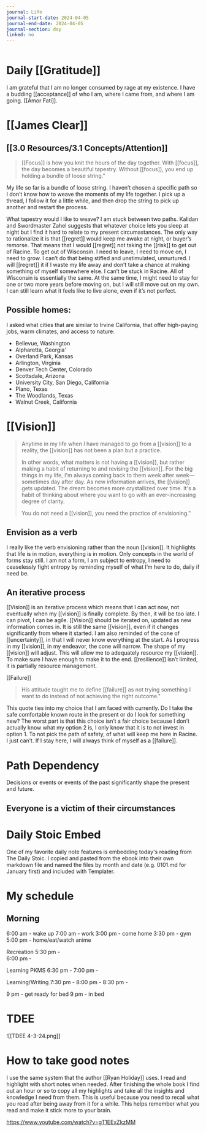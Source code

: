 ```yaml
---
journal: Life
journal-start-date: 2024-04-05
journal-end-date: 2024-04-05
journal-section: day
linked: no
---
```

```calendar-nav
```

# Daily [[Gratitude]]
I am grateful that I am no longer consumed by rage at my existence. I have a budding [[acceptance]] of who I am, where I came from, and where I am going. [[Amor Fati]].

# [[James Clear]]
## [[3.0 Resources/3.1 Concepts/Attention]]
>[[Focus]] is how you knit the hours of the day together. With [[focus]], the day becomes a beautiful tapestry. Without [[focus]], you end up holding a bundle of loose string."

My life so far is a bundle of loose string. I haven’t chosen a specific path so I don’t know how to weave the moments of my life together. I pick up a thread, I follow it for a little while, and then drop the string to pick up another and restart the process. 

What tapestry would I like to weave? I am stuck between two paths. Kalidan and Swordmaster Zahel suggests that whatever choice lets you sleep at night but I find it hard to relate to my present circumastances. The only way to rationalize it is that [[regret]] would keep me awake at night, or buyer’s remorse. That means that I would [[regret]] not taking the [[risk]] to get out of Racine. To get out of Wisconsin. I need to leave, I need to move on, I need to grow. I can’t do that being stifled and unstimulated, unnurtured. I will [[regret]] it if I waste my life away and don’t take a chance at making something of myself somewhere else. I can’t be stuck in Racine. All of Wisconsin is essentially the same. At the same time, I might need to stay for one or two more years before moving on, but I will still move out on my own. I can still learn what it feels like to live alone, even if it’s not perfect.

## Possible homes:
I asked what cities that are similar to Irvine California, that offer high-paying jobs, warm climates, and access to nature:
- Bellevue, Washington
- Alpharetta, Georgia'
- Overland Park, Kansas
- Arlington, Virginia
- Denver Tech Center, Colorado
- Scottsdale, Arizona
- University City, San Diego, California
- Plano, Texas
- The Woodlands, Texas
- Walnut Creek, California
# [[Vision]]
>Anytime in my life when I have managed to go from a [[vision]] to a reality, the [[vision]] has not been a plan but a practice. 
>
>In other words, what matters is not having a [[vision]], but rather making a habit of returning to and revising the [[vision]]. For the big things in my life, I'm always coming back to them week after week—sometimes day after day. As new information arrives, the [[vision]] gets updated. The dream becomes more crystallized over time. It's a habit of thinking about where you want to go with an ever-increasing degree of clarity. 
>
>You do not need a [[vision]], you need the practice of envisioning."

## Envision as a verb
I really like the verb envisioning rather than the noun [[vision]]. It highlights that life is in motion, everything is in motion. Only concepts in the world of forms stay still. I am not a form, I am subject to entropy, I need to ceaselessly fight entropy by reminding myself of what I’m here to do, daily if need be. 

## An iterative process
[[Vision]] is an iterative process which means that I can act now, not eventually when my [[vision]] is finally complete. By then, it will be too late. I can pivot, I can be agile. [[Vision]] should be iterated on, updated as new information comes in. It is still the same [[vision]], even if it changes significantly from where it started. I am also reminded of the cone of [[uncertainty]], in that I will never know everything at the start. As I progress in my [[vision]], in my endeavor, the cone will narrow. The shape of my [[vision]] will adjust. This will allow me to adequately resource my [[vision]]. To make sure I have enough to make it to the end. [[resilience]] isn’t limited, it is partially resource management.

[[Failure]]
>His attitude taught me to define [[failure]] as not trying something I want to do instead of not achieving the right outcome."

This quote ties into my choice that I am faced with currently. Do I take the safe comfortable known route in the present or do I look for something new? The worst part is that this choice isn’t a fair choice because I don’t actually know what my option 2 is, I only know that it is to not invest in option 1. To not pick the path of safety, of what will keep me here in Racine. I just can’t. If I stay here, I will always think of myself as a [[failure]].

# Path Dependency
Decisions or events or events of the past significantly shape the present and future. 

## Everyone is a victim of their circumstances

# Daily Stoic Embed
One of my favorite daily note features is embedding today's reading from The Daily Stoic. I copied and pasted from the ebook into their own markdown file and named the files by month and date (e.g. 0101.md for January first) and included with Templater.

# My schedule
## Morning
6:00 am - wake up
7:00 am - work
3:00 pm - come home
3:30 pm - gym
5:00 pm - home/eat/watch anime

Recreation
5:30 pm -  
6:00 pm -

Learning PKMS
6:30 pm - 
7:00 pm - 

Learning/Writing
7:30 pm - 
8:00 pm - 
8:30 pm -

9 pm - get ready for bed
9 pm - in bed

# TDEE
![[TDEE 4-3-24.png]]

# How to take good notes
I use the same system that the author [[Ryan Holiday]] uses. I read and highlight with short notes when needed. After finishing the whole book I find out an hour or so to copy all my highlights and take all the insights and knowledge I need from them. This is useful because you need to recall what you read after being away from it for a while. This helps remember what you read and make it stick more to your brain.

https://www.youtube.com/watch?v=gT1EExZkzMM
